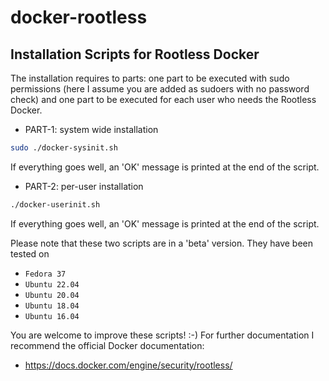 # docker-rootless
Installation Scripts for Rootless Docker
---------------------
The installation requires to parts: one part to be executed with sudo permissions
(here I assume you are added as sudoers with no password check) and one part to be
executed for each user who needs the Rootless Docker.

* PART-1: system wide installation
```bash
sudo ./docker-sysinit.sh
```
If everything goes well, an 'OK' message is printed at the end of the script.

* PART-2: per-user installation
```bash
./docker-userinit.sh
```
If everything goes well, an 'OK' message is printed at the end of the script.

Please note that these two scripts are in a 'beta' version. They have been tested on
- `Fedora 37`
- `Ubuntu 22.04` 
- `Ubuntu 20.04` 
- `Ubuntu 18.04` 
- `Ubuntu 16.04` 

You are welcome to improve these scripts! :-)
For further documentation I recommend the official Docker documentation:
- https://docs.docker.com/engine/security/rootless/
